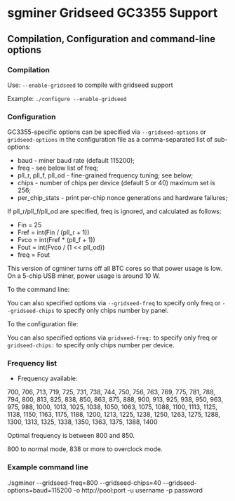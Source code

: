 # sgminer Gridseed GC3355 Support

## Compilation, Configuration and command-line options

### Compilation

Use: `--enable-gridseed` to compile with gridseed support

Example: `./configure --enable-gridseed`

### Configuration

GC3355-specific options can be specified via `--gridseed-options` or `gridseed-options` in the configuration file as a comma-separated list of sub-options:

* baud - miner baud rate (default 115200);
* freq - see below list of freq;
* pll_r, pll_f, pll_od - fine-grained frequency tuning; see below;
* chips - number of chips per device (default 5 or 40) maximum set is 256;
* per_chip_stats - print per-chip nonce generations and hardware failures;

If pll_r/pll_f/pll_od are specified, freq is ignored, and calculated as follows:

* Fin = 25
* Fref = int(Fin / (pll_r + 1))
* Fvco = int(Fref * (pll_f + 1))
* Fout = int(Fvco / (1 << pll_od))
* freq = Fout

This version of cgminer turns off all BTC cores so that power usage is low. On a 5-chip USB miner, power usage is around 10 W.

To the command line:

You can also specified options via `--gridseed-freq` to specify only freq or `--gridseed-chips` to specify only chips number by panel.

To the configuration file:

You can also specified options via `gridseed-freq:` to specify only freq or `gridseed-chips:` to specify only chips number per device.

### Frequency list

* Frequency available:

700,  706,  713,  719,  725,  731,  738,  744,
750,  756,  763,  769,  775,  781,  788,  794,
800,  813,  825,  838,  850,  863,  875,  888,
900,  913,  925,  938,  950,  963,  975,  988,
1000, 1013, 1025, 1038, 1050, 1063, 1075, 1088,
1100, 1113, 1125, 1138, 1150, 1163, 1175, 1188,
1200, 1213, 1225, 1238, 1250, 1263, 1275, 1288,
1300, 1313, 1325, 1338, 1350, 1363, 1375, 1388,
1400

Optimal frequency is between 800 and 850.

800 to normal mode, 838 or more to overclock mode.

### Example command line

./sgminer --gridseed-freq=800 --gridseed-chips=40 --gridseed-options=baud=115200 -o http://pool:port -u username -p password


